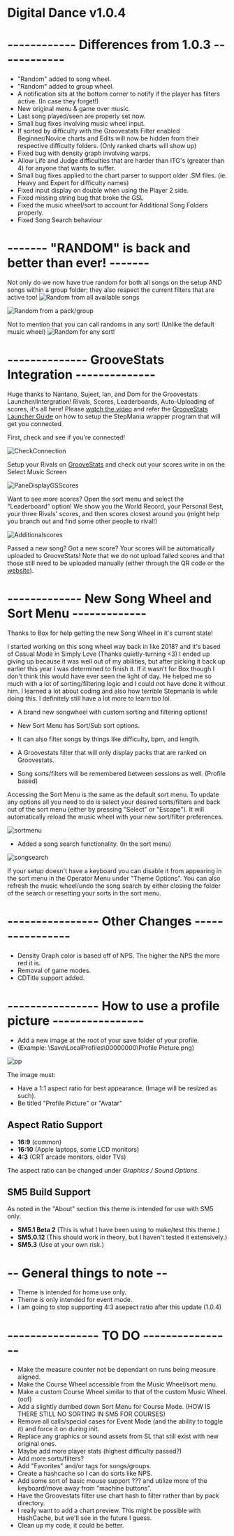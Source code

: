 # Digital Dance v1.0.4

# ------------ Differences from 1.0.3 ------------
- "Random" added to song wheel.
- "Random" added to group wheel.
- A notification sits at the bottom corner to notify if the player has filters active. (In case they forget!)
- New original menu & game over music.
- Last song played/seen are properly set now.
- Small bug fixes involving music wheel input.
- If sorted by difficulty with the Groovestats Filter enabled Beginner/Novice charts and Edits will now be hidden from their respective difficulty folders. (Only ranked charts will show up)
- Fixed bug with density graph involving warps.
- Allow Life and Judge difficulties that are harder than ITG's (greater than 4) for anyone that wants to suffer.
- Small bug fixes applied to the chart parser to support older .SM files. (ie. Heavy and Expert for difficulty names)
- Fixed input display on double when using the Player 2 side.
- Fixed missing string bug that broke the GSL
- Fixed the music wheel/sort to account for Additional Song Folders properly.
- Fixed Song Search behaviour

# ------- "RANDOM" is back and better than ever! -------
Not only do we now have true random for both all songs on the setup AND songs within a group folder; they also respect the current filters that are active too!
![Random from all available songs](https://i.imgur.com/6CrXWxG.png)

![Random from a pack/group](https://i.imgur.com/0tn3JsT.png)

Not to mention that you can call randoms in any sort! (Unlike the default music wheel)
![Random for any sort!](https://i.imgur.com/vwoDD9Z.png)


# -------------- GrooveStats Integration --------------
Huge thanks to Nantano, Sujeet, Ian, and Dom for the Groovestats Launcher/Intergration!
Rivals, Scores, Leaderboards, Auto-Uploading of scores, it's all here! Please [watch the video](https://www.youtube.com/watch?v=8yMzp7xMQq0) and refer the [GrooveStats Launcher Guide](https://github.com/GrooveStats/gslauncher#readme) on how to setup the StepMania wrapper program that will get you connected.

First, check and see if you're connected!

![CheckConnection](https://i.imgur.com/QQOsCG9.png)

Setup your Rivals on [GrooveStats](https://groovestats.com/index.php?page=register&action=update) and check out your scores write in on the Select Music Screen

![PaneDisplayGSScores](https://i.imgur.com/BrTCdFy.png)

Want to see more scores? Open the sort menu and select the "Leaderboard" option! We show you the World Record, your Personal Best, your three Rivals' scores, and then scores closest around you (might help you branch out and find some other people to rival!)

![Additionalscores](https://i.imgur.com/YOiiCcr.png)

Passed a new song? Got a new score? Your scores will be automatically uploaded to GrooveStats! Note that we do not upload failed scores and that those still need to be uploaded manually (either through the QR code or the [website](https://groovestats.com/)).

# ------------- New Song Wheel and Sort Menu -------------
Thanks to Box for help getting the new Song Wheel in it's current state!

I started working on this song wheel way back in like 2018? and it's based of Casual Mode in Simply Love (Thanks quietly-turning <3)
I ended up giving up because it was well out of my abilities, but after picking it back up earlier this year I was determined to finish it. If it wasn't for Box though I don't think this would have ever seen the light of day. He helped me so much with a lot of sorting/filtering logic and I could not have done it without him. I learned a lot about coding and also how terrible Stepmania is while doing this. I definitely still have a lot more to learn too lol.

- A brand new songwheel with custom sorting and filtering options!

- New Sort Menu has Sort/Sub sort options.

- It can also filter songs by things like difficulty, bpm, and length.

- A Groovestats filter that will only display packs that are ranked on Groovestats.

- Song sorts/filters will be remembered between sessions as well. (Profile based)

Accessing the Sort Menu is the same as the default sort menu. To update any options all you need to do is select your desired sorts/filters and back out of the sort menu (either by pressing "Select" or "Escape"). It will automatically reload the music wheel with your new sort/filter preferences.

![sortmenu](https://i.imgur.com/zxYdwMk.png)

- Added a song search functionality. (In the sort menu)

![songsearch](https://i.imgur.com/bZ4R32V.png)

If your setup doesn't have a keyboard you can disable it from appearing in the sort menu in the Operator Menu under "Theme Options".
You can also refresh the music wheel/undo the song search by either closing the folder of the search or resetting your sorts in the sort menu.

# ---------------- Other Changes ----------------

- Density Graph color is based off of NPS. The higher the NPS the more red it is.
- Removal of game modes.
- CDTitle support added.

# ---------------- How to use a profile picture ----------------

- Add a new image at the root of your save folder of your profile.
- (Example: \Save\LocalProfiles\00000000\Profile Picture.png)

![pp](https://i.imgur.com/YDMuJjY.png)

The image must:
- Have a 1:1 aspect ratio for best appearance. (Image will be resized as such).
- Be titled "Profile Picture" or "Avatar"

## Aspect Ratio Support

  * <strong>16:9</strong> (common)
  * <strong>16:10</strong> (Apple laptops, some LCD monitors)
  * <strong>4:3</strong> (CRT arcade monitors, older TVs)
  
The aspect ratio can be changed under *Graphics / Sound Options*.

## SM5 Build Support
As noted in the "About" section this theme is intended for use with SM5 only.
* <strong>SM5.1 Beta 2</strong> (This is what I have been using to make/test this theme.)
* <strong>SM5.0.12</strong> (This should work in theory, but I haven't tested it extensively.)
* <strong>SM5.3</strong> (Use at your own risk.)


# -- General things to note --
- Theme is intended for home use only.
- Theme is only intended for event mode.
- I am going to stop supporting 4:3 asepect ratio after this update (1.0.4)

# ---------------- TO DO ----------------
- Make the measure counter not be dependant on runs being measure aligned.
- Make the Course Wheel accessible from the Music Wheel/sort menu.
- Make a custom Course Wheel similar to that of the custom Music Wheel. (oof)
- Add a slightly dumbed down Sort Menu for Course Mode. (HOW IS THERE STILL NO SORTING IN SM5 FOR COURSES)
- Remove all calls/special cases for Event Mode (and the ability to toggle it) and force it on during init.
- Replace any graphics or sound assets from SL that still exist with new original ones.
- Maybe add more player stats (highest difficulty passed?)
- Add more sorts/filters?
- Add "Favorites" and/or tags for songs/groups.
- Create a hashcache so I can do sorts like NPS.
- Add some sort of basic mouse support ??? and utilize more of the keyboard/move away from "machine buttons".
- Have the Groovestats filter use chart hash to filter rather than by pack directory.
- I really want to add a chart preview. This might be possible with HashCache, but we'll see in the future I guess.
- Clean up my code, it could be better.
